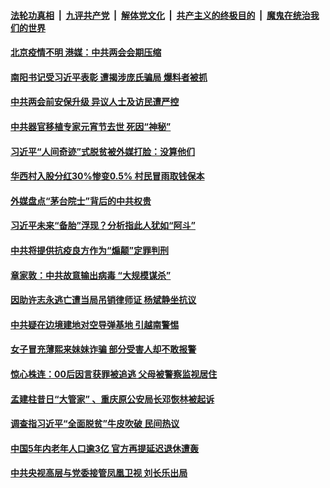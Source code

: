 

####  [法轮功真相](../../../../basic/blob/master/README.md?t=02281731) &nbsp;|&nbsp; [九评共产党](../../../../9ping.md/blob/master/README.md?t=02281731) &nbsp;|&nbsp; [解体党文化](../../../../jtdwh.md/blob/master/README.md?t=02281731)  &nbsp;|&nbsp; [共产主义的终极目的](../../../../gczydzjmd.md/blob/master/README.md?t=02281731) &nbsp;|&nbsp; [魔鬼在统治我们的世界](../../../../mgztzwmdsj.md/blob/master/README.md?t=02281731) 

#### [北京疫情不明 港媒：中共两会会期压缩](../pages/soh5/479180.md?t=02281731) 
#### [南阳书记受习近平表彰 遭揭涉庞氏骗局 爆料者被抓](../pages/soh5/479141.md?t=02281731) 
#### [中共两会前安保升级 异议人士及访民遭严控](../pages/soh5/479129.md?t=02281731) 
#### [中共器官移植专家元宵节去世  死因“神秘”](../pages/soh5/479126.md?t=02281731) 
#### [习近平“人间奇迹”式脱贫被外媒打脸：没算他们](../pages/soh5/479105.md?t=02281731) 
#### [华西村入股分红30%惨变0.5% 村民冒雨取钱保本](../pages/soh5/479114.md?t=02281731) 
#### [外媒盘点“茅台院士”背后的中共权贵](../pages/soh5/479081.md?t=02281731) 
#### [习近平未来“备胎”浮现？分析指此人犹如“阿斗”](../pages/soh5/478946.md?t=02281731) 
#### [中共将提供抗疫良方作为“煽颠”定罪判刑](../pages/soh5/479060.md?t=02281731) 
#### [章家敦：中共故意输出病毒 “大规模谋杀”](../pages/soh5/479063.md?t=02281731) 
#### [因助许志永逃亡遭当局吊销律师证 杨斌静坐抗议](../pages/soh5/478988.md?t=02281731) 
#### [中共疑在边境建地对空导弹基地 引越南警惕](../pages/soh5/478943.md?t=02281731) 
#### [女子冒充薄熙来妹妹诈骗 部分受害人却不敢报警](../pages/soh5/478904.md?t=02281731) 
#### [惊心株连：00后因言获罪被追逃 父母被警察监视居住](../pages/soh5/478892.md?t=02281731) 
#### [孟建柱昔日“大管家” 、重庆原公安局长邓恢林被起诉 ](../pages/soh5/478874.md?t=02281731) 
#### [调查指习近平“全面脱贫”牛皮吹破 民间热议](../pages/soh5/478868.md?t=02281731) 
#### [中国5年内老年人口逾3亿 官方再提延迟退休遭轰](../pages/soh5/478838.md?t=02281731) 
#### [中共央视高层与党委接管凤凰卫视 刘长乐出局](../pages/soh5/478811.md?t=02281731) 
